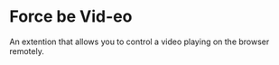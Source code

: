 # Force be Vid-eo
An extention that allows you to control a video playing on the browser remotely.

